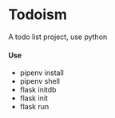 # Todoism
A todo list project, use python
#### Use
+ pipenv install
+ pipenv shell
+ flask initdb
+ flask init
+ flask run

